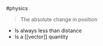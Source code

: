 #physics

> The absolute change in position

- Is always less than distance
- Is a [[vector]] quantity